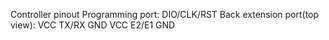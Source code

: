 Controller pinout
Programming port: DIO/CLK/RST
Back extension port(top view):
VCC TX/RX GND
VCC E2/E1 GND